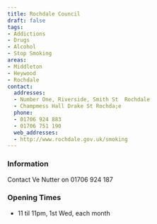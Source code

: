 ```yaml
---
title: Rochdale Council
draft: false
tags:
- Addictions
- Drugs
- Alcohol
- Stop Smoking
areas:
- Middleton
- Heywood
- Rochdale
contact:
  addresses:
  - Number One, Riverside, Smith St  Rochdale
  - Champmess Hall Drake St Rochda;e
  phone:
  - 01706 924 883
  - 01706 751 190
  web_addresses:
  - http://www.rochdale.gov.uk/smoking
---
```


### Information
Contact Ve Nutter on 01706 924 187

### Opening Times
* 11 til 11pm,  1st Wed, each month

